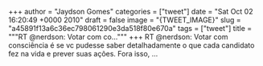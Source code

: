 
+++
author = "Jaydson Gomes"
categories = ["tweet"]
date = "Sat Oct 02 16:20:49 +0000 2010"
draft = false
image = "{TWEET_IMAGE}"
slug = "a45891f13a6c36ec798061290e3da518f80e670a"
tags = ["tweet"]
title = """RT @nerdson: Votar com co..."""
+++
RT @nerdson: Votar com consciência é se vc pudesse saber detalhadamente o que cada candidato fez na vida e prever suas ações. Fora isso, ...
